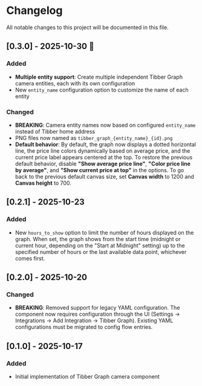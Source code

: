# Changelog

All notable changes to this project will be documented in this file.

## [0.3.0] - 2025-10-30 🎃

### Added

- **Multiple entity support**: Create multiple independent Tibber Graph camera entities, each with its own configuration
- New `entity_name` configuration option to customize the name of each entity

### Changed

- **BREAKING**: Camera entity names now based on configured `entity_name` instead of Tibber home address
- PNG files now named as `tibber_graph_{entity_name}_{id}.png`
- **Default behavior**: By default, the graph now displays a dotted horizontal line, the price line colors dynamically based on average price, and the current price label appears centered at the top. To restore the previous default behavior, disable **"Show average price line"**, **"Color price line by average"**, and **"Show current price at top"** in the options. To go back to the previous default canvas size, set **Canvas width** to 1200 and **Canvas height** to 700.

## [0.2.1] - 2025-10-23

### Added

- New `hours_to_show` option to limit the number of hours displayed on the graph. When set, the graph shows from the start time (midnight or current hour, depending on the "Start at Midnight" setting) up to the specified number of hours or the last available data point, whichever comes first.

## [0.2.0] - 2025-10-20

### Changed

- **BREAKING**: Removed support for legacy YAML configuration. The component now requires configuration through the UI (Settings → Integrations → Add Integration → Tibber Graph). Existing YAML configurations must be migrated to config flow entries.

## [0.1.0] - 2025-10-17

### Added

- Initial implementation of Tibber Graph camera component
